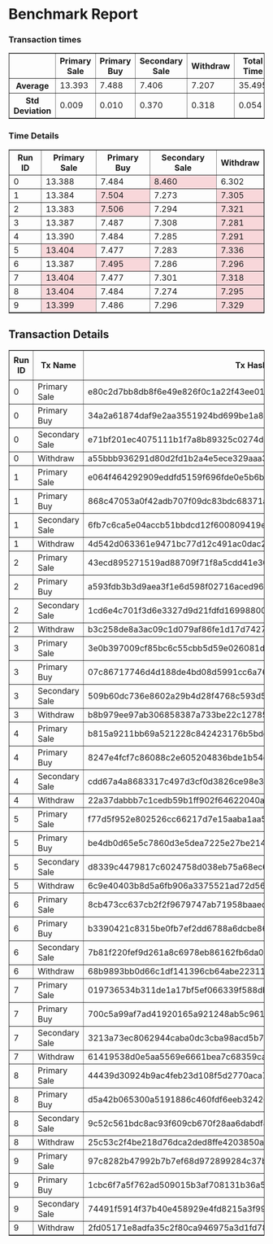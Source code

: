 # Benchmark Report
<style>
  .highlight {
    background-color: #f8d7da;
  }
</style>
### Transaction times

<table border="1">
<tr><th> </th>
<th>Primary Sale</th>
<th>Primary Buy</th>
<th>Secondary Sale</th>
<th>Withdraw</th>
<th>Total Time</th>
</tr>
<tr><th>Average</th><td>13.393</td><td>7.488</td><td>7.406</td><td>7.207</td><td>35.495</td></tr>
<tr><th>Std Deviation</th><td>0.009</td><td>0.010</td><td>0.370</td><td>0.318</td><td>0.054</td></tr>
</table>

### Time Details

<table border="1">
<thead>
<tr>
<th>Run ID</th>
<th>Primary Sale</th>
<th>Primary Buy</th>
<th>Secondary Sale</th>
<th>Withdraw</th>
</tr>
</thead>
<tr>
<td>0</td>
<td>13.388</td>
<td>7.484</td>
<td class="highlight">8.460</td>
<td>6.302</td>
</tr>
<tr>
<td>1</td>
<td>13.384</td>
<td class="highlight">7.504</td>
<td>7.273</td>
<td class="highlight">7.305</td>
</tr>
<tr>
<td>2</td>
<td>13.383</td>
<td class="highlight">7.506</td>
<td>7.294</td>
<td class="highlight">7.321</td>
</tr>
<tr>
<td>3</td>
<td>13.387</td>
<td>7.487</td>
<td>7.308</td>
<td class="highlight">7.281</td>
</tr>
<tr>
<td>4</td>
<td>13.390</td>
<td>7.484</td>
<td>7.285</td>
<td class="highlight">7.291</td>
</tr>
<tr>
<td>5</td>
<td class="highlight">13.404</td>
<td>7.477</td>
<td>7.283</td>
<td class="highlight">7.336</td>
</tr>
<tr>
<td>6</td>
<td>13.387</td>
<td class="highlight">7.495</td>
<td>7.286</td>
<td class="highlight">7.296</td>
</tr>
<tr>
<td>7</td>
<td class="highlight">13.404</td>
<td>7.477</td>
<td>7.301</td>
<td class="highlight">7.318</td>
</tr>
<tr>
<td>8</td>
<td class="highlight">13.404</td>
<td>7.484</td>
<td>7.274</td>
<td class="highlight">7.295</td>
</tr>
<tr>
<td>9</td>
<td class="highlight">13.399</td>
<td>7.486</td>
<td>7.296</td>
<td class="highlight">7.329</td>
</tr>
</table>

## Transaction Details

<style>
  .highlight {
    background-color: #f8d7da;
  }
</style>
<table border="1">
<thead>
<tr>
<th rowspan=2 >Run ID</th>
<th rowspan=2>Tx Name</th>
<th rowspan=2>Tx Hash</th>
<th rowspan=2>Fee</th>
<th colspan=2>Execution Units</th>
</tr>
<tr>
<th> Mem </th>
<th> Cpu </th>
</tr>
</thead>
<tr>
<td>0</td>
<td>Primary Sale</td>
<td>e80c2d7bb8db8f6e49e826f0c1a22f43ee01c034686ea8cdac5472c28d7da67a</td>
<td>179141</td>
<td>-</td>
<td>-</td>
</tr>
<tr>
<td>0</td>
<td>Primary Buy</td>
<td>34a2a61874daf9e2aa3551924bd699be1a86dbc53c7dc6d55def6c6f2b17eb77</td>
<td>335747</td>
<td>1992720</td>
<td>536441539</td>
</tr>
<tr>
<td>0</td>
<td>Secondary Sale</td>
<td>e71bf201ec4075111b1f7a8b89325c0274dc4cf94941123586dc49bfc7cc601f</td>
<td>179493</td>
<td>-</td>
<td>-</td>
</tr>
<tr>
<td>0</td>
<td>Withdraw</td>
<td>a55bbb936291d80d2fd1b2a4e5ece329aaa37920d3e340f096fcf04c2e1f6a87</td>
<td>314559</td>
<td>1733544</td>
<td>468293773</td>
</tr>
<tr>
<td>1</td>
<td>Primary Sale</td>
<td>e064f464292909eddfd5159f696fde0e5b6b6a1533b18d4d7981863d6357d9d0</td>
<td>179141</td>
<td>-</td>
<td>-</td>
</tr>
<tr>
<td>1</td>
<td>Primary Buy</td>
<td>868c47053a0f42adb707f09dc83bdc68371ad7a43293f05d605e5a3cc416852d</td>
<td>335791</td>
<td>1992720</td>
<td>536441539</td>
</tr>
<tr>
<td>1</td>
<td>Secondary Sale</td>
<td>6fb7c6ca5e04accb51bbdcd12f600809419e85d6b5a52b0a8a1933d904fab934</td>
<td>179493</td>
<td>-</td>
<td>-</td>
</tr>
<tr>
<td>1</td>
<td>Withdraw</td>
<td>4d542d063361e9471bc77d12c491ac0dac2a21f0d67dfb204aba54a93d514af9</td>
<td>314559</td>
<td>1733544</td>
<td>468293773</td>
</tr>
<tr>
<td>2</td>
<td>Primary Sale</td>
<td>43ecd895271519ad88709f71f8a5cdd41e30742a4754d64fbd6b0a7ba61cea4a</td>
<td>179141</td>
<td>-</td>
<td>-</td>
</tr>
<tr>
<td>2</td>
<td>Primary Buy</td>
<td>a593fdb3b3d9aea3f1e6d598f02716aced968bbc393b5d0b485e5bc67b51b96b</td>
<td>335791</td>
<td>1992720</td>
<td>536441539</td>
</tr>
<tr>
<td>2</td>
<td>Secondary Sale</td>
<td>1cd6e4c701f3d6e3327d9d21fdfd1699880028fab5f1e6d890b1f75362af6b73</td>
<td>179493</td>
<td>-</td>
<td>-</td>
</tr>
<tr>
<td>2</td>
<td>Withdraw</td>
<td>b3c258de8a3ac09c1d079af86fe1d17d7427d0cff7e7c03cb054b3e4196b2b54</td>
<td>314559</td>
<td>1733544</td>
<td>468293773</td>
</tr>
<tr>
<td>3</td>
<td>Primary Sale</td>
<td>3e0b397009cf85bc6c55cbb5d59e026081d9804bf7d55a1012966a00f69265a6</td>
<td>179141</td>
<td>-</td>
<td>-</td>
</tr>
<tr>
<td>3</td>
<td>Primary Buy</td>
<td>07c86717746d4d188de4bd08d5991cc6a768282a097e0be80f98f7329be37272</td>
<td>335791</td>
<td>1992720</td>
<td>536441539</td>
</tr>
<tr>
<td>3</td>
<td>Secondary Sale</td>
<td>509b60dc736e8602a29b4d28f4768c593d57f8959428218a9c56f0836bdceb09</td>
<td>179493</td>
<td>-</td>
<td>-</td>
</tr>
<tr>
<td>3</td>
<td>Withdraw</td>
<td>b8b979ee97ab306858387a733be22c12785d319679d400db069cc7546c9df791</td>
<td>314559</td>
<td>1733544</td>
<td>468293773</td>
</tr>
<tr>
<td>4</td>
<td>Primary Sale</td>
<td>b815a9211bb69a521228c842423176b5bdec8a0f9c1b556c8a9e0c3859722adf</td>
<td>179141</td>
<td>-</td>
<td>-</td>
</tr>
<tr>
<td>4</td>
<td>Primary Buy</td>
<td>8247e4fcf7c86088c2e605204836bde1b54cc2b9ba7ad0daf042807b6a0d04f0</td>
<td>335791</td>
<td>1992720</td>
<td>536441539</td>
</tr>
<tr>
<td>4</td>
<td>Secondary Sale</td>
<td>cdd67a4a8683317c497d3cf0d3826ce98e3ef7dcc23fba7ca72dc5775b1118de</td>
<td>179493</td>
<td>-</td>
<td>-</td>
</tr>
<tr>
<td>4</td>
<td>Withdraw</td>
<td>22a37dabbb7c1cedb59b1ff902f64622040ad9b12a205dea4f40a293f3cbdbb6</td>
<td>314559</td>
<td>1733544</td>
<td>468293773</td>
</tr>
<tr>
<td>5</td>
<td>Primary Sale</td>
<td>f77d5f952e802526cc66217d7e15aaba1aa506749a6ac46074ffc5e0dd53d5eb</td>
<td>179141</td>
<td>-</td>
<td>-</td>
</tr>
<tr>
<td>5</td>
<td>Primary Buy</td>
<td>be4db0d65e5c7860d3e5dea7225e27be2146683527eb91706d3dfc160935b284</td>
<td>335791</td>
<td>1992720</td>
<td>536441539</td>
</tr>
<tr>
<td>5</td>
<td>Secondary Sale</td>
<td>d8339c4479817c6024758d038eb75a68ec6c590ce48005fbc3537493261411bb</td>
<td>179493</td>
<td>-</td>
<td>-</td>
</tr>
<tr>
<td>5</td>
<td>Withdraw</td>
<td>6c9e40403b8d5a6fb906a3375521ad72d56fc2bb3b5e0a9875e1fb7a0c3510f8</td>
<td>314559</td>
<td>1733544</td>
<td>468293773</td>
</tr>
<tr>
<td>6</td>
<td>Primary Sale</td>
<td>8cb473cc637cb2f2f9679747ab71958baaed076d42be2462ea9aabd72facd9af</td>
<td>179141</td>
<td>-</td>
<td>-</td>
</tr>
<tr>
<td>6</td>
<td>Primary Buy</td>
<td>b3390421c8315be0fb7ef2dd6788a6dcbe86ee380787c4d7615c2203dfdcdec5</td>
<td>335791</td>
<td>1992720</td>
<td>536441539</td>
</tr>
<tr>
<td>6</td>
<td>Secondary Sale</td>
<td>7b81f220fef9d261a8c6978eb86162fb6da055f1d1219724cf1ee8fa3696daaa</td>
<td>179493</td>
<td>-</td>
<td>-</td>
</tr>
<tr>
<td>6</td>
<td>Withdraw</td>
<td>68b9893bb0d66c1df141396cb64abe22311e6c772bf09efe6583e06be5ac7159</td>
<td>314559</td>
<td>1733544</td>
<td>468293773</td>
</tr>
<tr>
<td>7</td>
<td>Primary Sale</td>
<td>019736534b311de1a17bf5ef066339f588db26e1fe933665351078f15e11df84</td>
<td>179141</td>
<td>-</td>
<td>-</td>
</tr>
<tr>
<td>7</td>
<td>Primary Buy</td>
<td>700c5a99af7ad41920165a921248ab5c96154b01f20261a511b37309e032aace</td>
<td>335791</td>
<td>1992720</td>
<td>536441539</td>
</tr>
<tr>
<td>7</td>
<td>Secondary Sale</td>
<td>3213a73ec8062944caba0dc3cba98acd5b7eeb8a719fdd30f4862371c91003f0</td>
<td>179493</td>
<td>-</td>
<td>-</td>
</tr>
<tr>
<td>7</td>
<td>Withdraw</td>
<td>61419538d0e5aa5569e6661bea7c68359ca9615a808b3bfc875bc25bc0713b0a</td>
<td>314559</td>
<td>1733544</td>
<td>468293773</td>
</tr>
<tr>
<td>8</td>
<td>Primary Sale</td>
<td>44439d30924b9ac4feb23d108f5d2770aca734a9fc322d2d3b261a220e99ddf5</td>
<td>179141</td>
<td>-</td>
<td>-</td>
</tr>
<tr>
<td>8</td>
<td>Primary Buy</td>
<td>d5a42b065300a5191886c460fdf6eeb32426511ea36c16b72a1a020999fe459d</td>
<td>335791</td>
<td>1992720</td>
<td>536441539</td>
</tr>
<tr>
<td>8</td>
<td>Secondary Sale</td>
<td>9c52c561bdc8ac93f609cb670f28aa6dabdf86bc0614985ba278008520195cfc</td>
<td>179493</td>
<td>-</td>
<td>-</td>
</tr>
<tr>
<td>8</td>
<td>Withdraw</td>
<td>25c53c2f4be218d76dca2ded8ffe4203850a8e73d7df63d0a9caee9df10c262b</td>
<td>314559</td>
<td>1733544</td>
<td>468293773</td>
</tr>
<tr>
<td>9</td>
<td>Primary Sale</td>
<td>97c8282b47992b7b7ef68d972899284c37bcf474d8609b447b194397fd82790f</td>
<td>179141</td>
<td>-</td>
<td>-</td>
</tr>
<tr>
<td>9</td>
<td>Primary Buy</td>
<td>1cbc6f7a5f762ad509015b3af708131b36a56dbd7d7f53c0400caa1f7111c386</td>
<td>335791</td>
<td>1992720</td>
<td>536441539</td>
</tr>
<tr>
<td>9</td>
<td>Secondary Sale</td>
<td>74491f5914f37b40e458929e4fd8215a3f99d1eb9bd922289418093d9450d20a</td>
<td>179493</td>
<td>-</td>
<td>-</td>
</tr>
<tr>
<td>9</td>
<td>Withdraw</td>
<td>2fd05171e8adfa35c2f80ca946975a3d1fd78cf9b6b24eaa196a27970b74f9a1</td>
<td>314559</td>
<td>1733544</td>
<td>468293773</td>
</tr>
</table>
